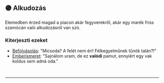 ## 🟣 Alkudozás

Elemedben érzed magad a piacon akár fegyverekről, akár egy marék friss szamócán való alkudozásról van szó.
### Kiterjeszti ezeket

- [Befolyásolás](../kepzettsegek.primer.altalanos/befolyasolas.md): "Micsoda? A felét nem éri! Félkegyelműnek tűnök talán?!"
- [Emberismeret](../kepzettsegek.primer.altalanos/emberismeret.md): "Sajnálom uram, de ez **valódi** pamut, ennyiért egy vak koldus sem adná oda."

<br />

---
